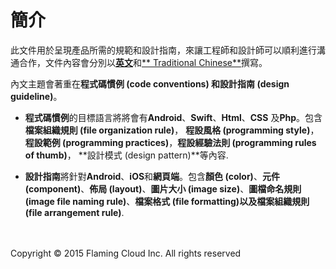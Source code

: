 # 簡介

此文件用於呈現產品所需的規範和設計指南，來讓工程師和設計師可以順利進行溝通合作，文件內容會分別以[**英文**](https://www.gitbook.com/book/ansgarlin/official-rule-document-of-fcloud/details)和[**
Traditional Chinese**](https://www.gitbook.com/book/ansgarlin/official-rule-document-of-flaming-cloud-zh-tw/details)撰寫。

內文主題會著重在**程式碼慣例 (code conventions) **和**設計指南 (design guideline)**。

* **程式碼慣例**的目標語言將將會有**Android**、**Swift**、**Html**、**CSS** 及**Php**。包含**檔案組織規則 (file organization rule)**， **程設風格 (programming style)**，**程設範例  (programming practices)**，**程設經驗法則 (programming rules of thumb)**， **設計模式 (design pattern)**等內容.

* **設計指南**將針對**Android**、**iOS**和**網頁端**。包含**顏色 (color)**、**元件 (component)**、**佈局 (layout)**、**圖片大小 (image size)**、**圖檔命名規則 (image file naming rule)**、**檔案格式 (file formatting)**以及**檔案組織規則 (file arrangement rule)**.


<br><br>Copyright © 2015 Flaming Cloud Inc. All rights reserved